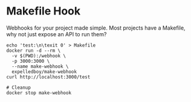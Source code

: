 # Makefile Hook

Webhooks for your project made simple. Most projects have a Makefile, why not
just expose an API to run them?

```
echo 'test:\n\texit 0' > Makefile
docker run -d --rm \
  -v $(PWD):/webhook \
  -p 3000:3000 \
  --name make-webhook \
  expelledboy/make-webhook
curl http://localhost:3000/test

# Cleanup
docker stop make-webhook
```


